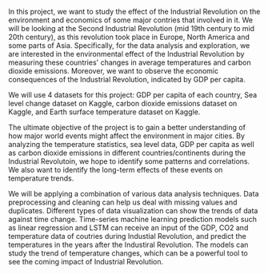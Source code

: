In this project, we want to study the effect of the Industrial Revolution on the environment and economics of some major contries that involved in it. We will be looking at the Second Industrial Revolution (mid 19th century to mid 20th century), as this revolution took place in Europe, North America and some parts of Asia. Specifically, for the data analysis and exploration, we are interested in the environmental effect of the Industrial Revolution by measuring these countries' changes in average temperatures and carbon dioxide emissions. Moreover, we want to observe the economic consequences of the Industrial Revolution, indicated by GDP per capita.

We will use 4 datasets for this project: GDP per capita of each country, Sea level change dataset on Kaggle, carbon dioxide emissions dataset on Kaggle, and Earth surface temperature dataset on Kaggle.

The ultimate objective of the project is to gain a better understanding of how major world events might affect the environment in major cities. By analyzing the temperature statistics, sea level data, GDP per capita as well as carbon dioxide emissions in different countries/continents during the Industrial Revolutoin, we hope to identify some patterns and correlations. We also want to identify the long-term effects of these events on temperature trends.

We will be applying a combination of various data analysis techniques. Data preprocessing and cleaning can help us deal with missing values and duplicates. Different types of data visualization can show the trends of data against time change. Time-series machine learning prediction models such as linear regression and LSTM can receive an input of the GDP, CO2 and temperature data of coutries during Industial Revolution, and predict the temperatures in the years after the Industiral Revolution. The models can study the trend of temperature changes, which can be a powerful tool to see the coming impact of Industrial Revolution.
